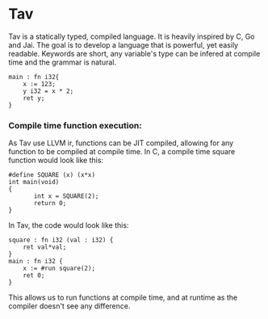 # Tav

Tav is a statically typed, compiled language. It is heavily inspired by C, Go and Jai. The goal is to develop a language that is powerful, yet easily readable.  Keywords are short, any variable's type can be infered at compile time and the grammar is natural.

	main : fn i32{
		x := 123;
		y i32 = x * 2;
		ret y;
	}

### Compile time function execution:
As Tav use LLVM ir, functions can be JIT compiled, allowing for any function to be compiled at compile time.
In C, a compile time square function would look like this:
	
	#define SQUARE (x) (x*x)
	int main(void)
	{
	       int x = SQUARE(2);
	       return 0;
	}
In Tav, the code would look like this:
	
	square : fn i32 (val : i32) {
		ret val*val;
	}
	main : fn i32 {
		x := #run square(2);
		ret 0;
	} 
This allows us to run functions at compile time, and at runtime as the compiler doesn't see any difference.
